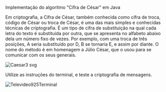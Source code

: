 Implementação do algoritmo "Cífra de César" em Java

Em criptografia, a Cifra de César, também conhecida como cifra de troca, código de César ou troca de César, é uma das mais simples e conhecidas técnicas de criptografia. É um tipo de cifra de substituição na qual cada letra do texto é substituída por outra, que se apresenta no alfabeto abaixo dela um número fixo de vezes. Por exemplo, com uma troca de três posições, A seria substituído por D, B se tornaria E, e assim por diante. O nome do método é em homenagem a Júlio César, que o usou para se comunicar com os seus generais.

![Caesar3 svg](https://github.com/user-attachments/assets/936703fb-3ded-49ba-b107-c8ed4a1efe29)


Utilize as instruções do terminal, e teste a criptografia de mensagens.

![Televideo925Terminal](https://github.com/user-attachments/assets/a76f40a2-e805-4718-883b-9f4bcd81a40f)
